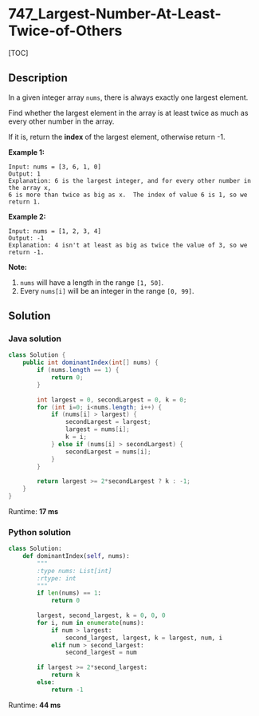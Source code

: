 # 747_Largest-Number-At-Least-Twice-of-Others

[TOC]

## Description

In a given integer array `nums`, there is always exactly one largest element.

Find whether the largest element in the array is at least twice as much as every other number in the array.

If it is, return the **index** of the largest element, otherwise return -1.

**Example 1:**

```
Input: nums = [3, 6, 1, 0]
Output: 1
Explanation: 6 is the largest integer, and for every other number in the array x,
6 is more than twice as big as x.  The index of value 6 is 1, so we return 1.
```



**Example 2:**

```
Input: nums = [1, 2, 3, 4]
Output: -1
Explanation: 4 isn't at least as big as twice the value of 3, so we return -1.
```



**Note:**

1. `nums` will have a length in the range `[1, 50]`.
2. Every `nums[i]` will be an integer in the range `[0, 99]`.

## Solution

### Java solution

```java
class Solution {
    public int dominantIndex(int[] nums) {        
        if (nums.length == 1) {
            return 0;
        }
        
        int largest = 0, secondLargest = 0, k = 0;
        for (int i=0; i<nums.length; i++) {
            if (nums[i] > largest) {
                secondLargest = largest;
                largest = nums[i];
                k = i;
            } else if (nums[i] > secondLargest) {
                secondLargest = nums[i];
            }
        }
        
        return largest >= 2*secondLargest ? k : -1;
    }
}
```

Runtime: **17 ms**

### Python solution

```python
class Solution:
    def dominantIndex(self, nums):
        """
        :type nums: List[int]
        :rtype: int
        """
        if len(nums) == 1:
            return 0
        
        largest, second_largest, k = 0, 0, 0
        for i, num in enumerate(nums):
            if num > largest:
                second_largest, largest, k = largest, num, i
            elif num > second_largest:
                second_largest = num
        
        if largest >= 2*second_largest:
            return k
        else:
            return -1
```

Runtime: **44 ms**
